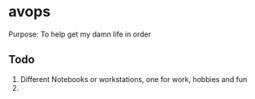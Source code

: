 # avops

Purpose: To help get my damn life in order

## Todo

1. Different Notebooks or workstations, one for work, hobbies and fun
2. 
